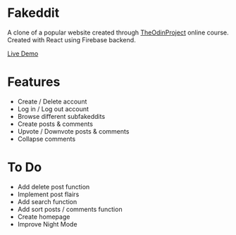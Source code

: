 # Fakeddit

A clone of a popular website created through [TheOdinProject](https://www.theodinproject.com) online course. Created with React using Firebase backend.

[Live Demo]()

# Features

- Create / Delete account
- Log in / Log out account
- Browse different subfakeddits
- Create posts & comments
- Upvote / Downvote posts & comments
- Collapse comments

# To Do

- Add delete post function
- Implement post flairs
- Add search function
- Add sort posts / comments function
- Create homepage
- Improve Night Mode